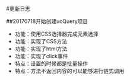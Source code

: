 #更新日志

##20170718开始创建ucQuery项目
- 功能：使用CSS选择器完成元素选择
- 功能：实现了CSS方法
- 功能：实现了html方法
- 功能：实现了click事件
- 特点：设置的时候都是批量操作
- 特点：方法不返回内容的可以能够进行链式调用
